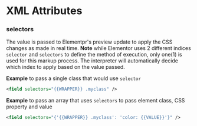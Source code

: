 # XML Attributes

### selectors
The value is passed to Elementpr's preview update to apply the CSS changes as made in real time.
**Note** while Elementor uses 2 different indices `selector` and `selectors` to define the method of execution, only one(1) is used for this markup process. The interpreter will automatically decide which index to apply based on the value passed.

**Example** to pass a single class that would use `selector`
```xml
<field selectors="{{WRAPPER}} .myclass" />
```
**Example** to pass an array that uses `selectors` to pass element class, CSS property and value
```xml
<field selectors="{'{{WRAPPER}} .myclass': 'color: {{VALUE}}'}" />
```
